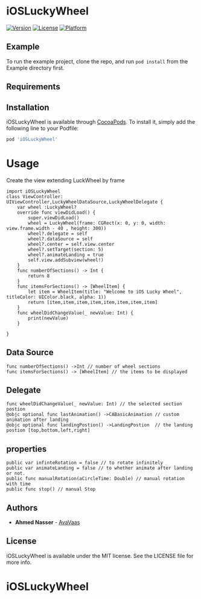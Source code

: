 # iOSLuckyWheel
[![Version](https://img.shields.io/cocoapods/v/iOSLuckyWheel.svg?style=flat)](https://cocoapods.org/pods/iOSLuckyWheel)
[![License](https://img.shields.io/cocoapods/l/SmoothPicker.svg?style=flat)](https://cocoapods.org/pods/SmoothPicker)
[![Platform](https://img.shields.io/cocoapods/p/iOSLuckyWheel.svg?style=flat)](https://cocoapods.org/pods/iOSLuckyWheel)

## Example

To run the example project, clone the repo, and run `pod install` from the Example directory first.

## Requirements

## Installation

iOSLuckyWheel is available through [CocoaPods](https://cocoapods.org). To install
it, simply add the following line to your Podfile:

```ruby
pod 'iOSLuckyWheel'
```
# Usage

Create the view extending LuckWheel by frame 
<br />

```
import iOSLuckyWheel
class ViewController: UIViewController,LuckyWheelDataSource,LuckyWheelDelegate {
    var wheel :LuckyWheel?
    override func viewDidLoad() {
        super.viewDidLoad()
        wheel = LuckyWheel(frame: CGRect(x: 0, y: 0, width: view.frame.width - 40 , height: 300))
        wheel?.delegate = self
        wheel?.dataSource = self
        wheel?.center = self.view.center
        wheel?.setTarget(section: 5)
        wheel?.animateLanding = true
        self.view.addSubview(wheel!)
    }
    func numberOfSections() -> Int {
        return 8
    }
    func itemsForSections() -> [WheelItem] {
        let item = WheelItem(title: "Welcome to iOS Lucky Wheel", titleColor: UIColor.black, alpha: 1))
        return [item,item,item,item,item,item,item,item]
    }
    func wheelDidChangeValue(_ newValue: Int) {
        print(newValue)
    }
    
}
```

## Data Source
```
func numberOfSections() ->Int // number of wheel sections
func itemsForSections() -> [WheelItem] // the items to be displayed
```
## Delegate
```
func wheelDidChangeValue(_ newValue: Int) // the selected section  postion
@objc optional func lastAnimation() ->CABasicAnimation // custom animation after landing 
@objc optional func landingPostion() ->LandingPostion  // the landing postion [top,bottom,left,right]
```
## properties
```
public var infinteRotation = false // to rotate infinitely 
public var animateLanding = false // to whether animate after landing or not. 
public func manualRotation(aCircleTime: Double) // manual rotation with time 
public func stop() // manual Stop
```

## Authors

* **Ahmed Nasser** - [AvaVaas](https://github.com/AvaVaas)

## License

iOSLuckyWheel is available under the MIT license. See the LICENSE file for more info.
# iOSLuckyWheel

